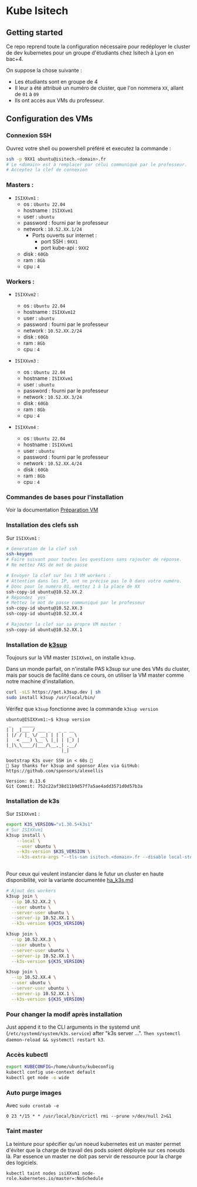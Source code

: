 # Kube Isitech

## Getting started

Ce repo reprend toute la configuration nécessaire pour redéployer le cluster de dev kubernetes pour un groupe d'étudiants chez Isitech à Lyon en bac+4.

On suppose la chose suivante :
- Les étudiants sont en groupe de 4
- Il leur a été attribué un numéro de cluster, que l'on nommera `XX`, allant de `01` à `09`
- Ils ont accès aux VMs du professeur.

## Configuration des VMs

### Connexion SSH

Ouvrez votre shell ou powershell préféré et executez la commande :
```bash
ssh -p 9XX1 ubuntu@isitech.<domain>.fr
# Le <domain> est à remplacer par celui communiqué par le professeur.
# Acceptez la clef de connexion
```

### Masters :

- `ISIXXvm1` :
    - os : `Ubuntu 22.04`
    - hostname : `ISIXXvm1`
    - user : `ubuntu`
    - password : fourni par le professeur
    - network : `10.52.XX.1/24`
      - Ports ouverts sur internet :
        - port SSH : `9XX1`
        - port kube-api : `9XX2`
    - disk : `60Gb`
    - ram : `8Gb`
    - cpu : `4`

### Workers :

- `ISIXXvm2` :
    - os : `Ubuntu 22.04`
    - hostname : `ISIXXvm12`
    - user : `ubuntu`
    - password : fourni par le professeur
    - network : `10.52.XX.2/24`
    - disk : `60Gb`
    - ram : `8Gb`
    - cpu : `4`


- `ISIXXvm3` :
    - os : `Ubuntu 22.04`
    - hostname : `ISIXXvm1`
    - user : `ubuntu`
    - password : fourni par le professeur
    - network : `10.52.XX.3/24`
    - disk : `60Gb`
    - ram : `8Gb`
    - cpu : `4`


- `ISIXXvm4` :
    - os : `Ubuntu 22.04`
    - hostname : `ISIXXvm1`
    - user : `ubuntu`
    - password : fourni par le professeur
    - network : `10.52.XX.4/24`
    - disk : `60Gb`
    - ram : `8Gb`
    - cpu : `4`

### Commandes de bases pour l'installation

Voir la documentation [Préparation VM](preparation_vm.md)

### Installation des clefs ssh

Sur `ISIXXvm1` :
```bash
# Generation de la clef ssh
ssh-keygen
# Faire suivant pour toutes les questions sans rajouter de réponse.
# Ne mettez PAS de mot de passe

# Envoyer la clef sur les 3 VM workers :
# Attention dans les IP, ont ne précise pas le 0 dans votre numéro.
# Donc pour le numéro 01, mettez 1 à la place de XX
ssh-copy-id ubuntu@10.52.XX.2
# Répondez `yes`
# Mettez le mot de passe communiqué par le professeur
ssh-copy-id ubuntu@10.52.XX.3
ssh-copy-id ubuntu@10.52.XX.4

# Rajouter la clef sur sa propre VM master :
ssh-copy-id ubuntu@10.52.XX.1

```

### Installation de [k3sup](https://github.com/alexellis/k3sup#download-k3sup-tldr)

Toujours sur la VM master `ISIXXvm1`, on installe `k3sup`.

Dans un monde parfait, on n'installe PAS k3sup sur une des VMs du cluster, mais par soucis de facilité dans ce cours, 
on utiliser la VM master comme notre machine d'installation.

```bash
curl -sLS https://get.k3sup.dev | sh
sudo install k3sup /usr/local/bin/
```

Vérifez que `k3sup` fonctionne avec la commande `k3sup version`
```
ubuntu@ISIXXvm1:~$ k3sup version
 _    _____
| | _|___ / ___ _   _ _ __
| |/ / |_ \/ __| | | |  _ \
|   < ___) \__ \ |_| | |_) |
|_|\_\____/|___/\__,_| .__/
                     |_|

bootstrap K3s over SSH in < 60s 🚀
👏 Say thanks for k3sup and sponsor Alex via GitHub: https://github.com/sponsors/alexellis

Version: 0.13.6
Git Commit: 752c22af38d11b9d57f7a5ae4add3571d0d57b3a
```

### Installation de k3s


Sur `ISIXXvm1` :
```bash
export K3S_VERSION="v1.30.5+k3s1"
# Sur ISIXXvm1
k3sup install \
    --local \
    --user ubuntu \
    --k3s-version $K3S_VERSION \
    --k3s-extra-args "--tls-san isitech.<domain>.fr --disable local-storage"
    
```
Pour ceux qui veulent instancier dans le futur un cluster en haute disponibilité, voir la variante documentée [ha_k3s.md](ha_k3s.md)

```bash
# Ajout des workers
k3sup join \
  --ip 10.52.XX.2 \
  --user ubuntu \
  --server-user ubuntu \
  --server-ip 10.52.XX.1 \
  --k3s-version ${K3S_VERSION}

k3sup join \
  --ip 10.52.XX.3 \
  --user ubuntu \
  --server-user ubuntu \
  --server-ip 10.52.XX.1 \
  --k3s-version ${K3S_VERSION}

k3sup join \
  --ip 10.52.XX.4 \
  --user ubuntu \
  --server-user ubuntu \
  --server-ip 10.52.XX.1 \
  --k3s-version ${K3S_VERSION}

```

### Pour changer la modif après installation

Just append it to the CLI arguments in the systemd unit (`/etc/systemd/system/k3s.service`) after "k3s server ...". `Then systemctl daemon-reload && systemctl restart k3`.

### Accès kubectl

```bash
export KUBECONFIG=/home/ubuntu/kubeconfig
kubectl config use-context default
kubectl get node -o wide
```

### Auto purge images

Avec `sudo crontab -e`

```
0 23 */15 * * /usr/local/bin/crictl rmi --prune >/dev/null 2>&1
```

### Taint master

La teinture pour spécifier qu'un noeud kubernetes est un master permet d'éviter que la charge de travail des pods soient
déployée sur ces noeuds là. Par essence un master ne doit pas servir de ressource pour la charge des logiciels.

```
kubectl taint nodes isiXXvm1 node-role.kubernetes.io/master=:NoSchedule
```